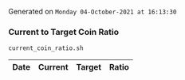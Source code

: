 Generated on `Monday 04-October-2021 at 16:13:30`

### Current to Target Coin Ratio
`current_coin_ratio.sh`

Date|Current|Target|Ratio
---|---|---|---
